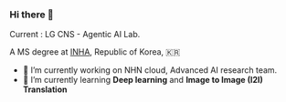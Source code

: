 ### Hi there 👋

Current : LG CNS - Agentic AI Lab. 

A MS degree at [INHA](https://www.inha.ac.kr/sites/kr/index.do), Republic of Korea, 🇰🇷

- 🔭 I’m currently working on NHN cloud, Advanced AI research team.
- 🌱 I’m currently learning __Deep learning__ and __Image to Image (I2I) Translation__ 

<!--
**jaewoong1/jaewoong1** is a ✨ _special_ ✨ repository because its `README.md` (this file) appears on your GitHub profile.

Here are some ideas to get you started:

- 🔭 I’m currently working on ...
- 🌱 I’m currently learning ...
- 👯 I’m looking to collaborate on ...
- 🤔 I’m looking for help with ...
- 💬 Ask me about ...
- 📫 How to reach me: ...
- 😄 Pronouns: ...
- ⚡ Fun fact: ...
-->
